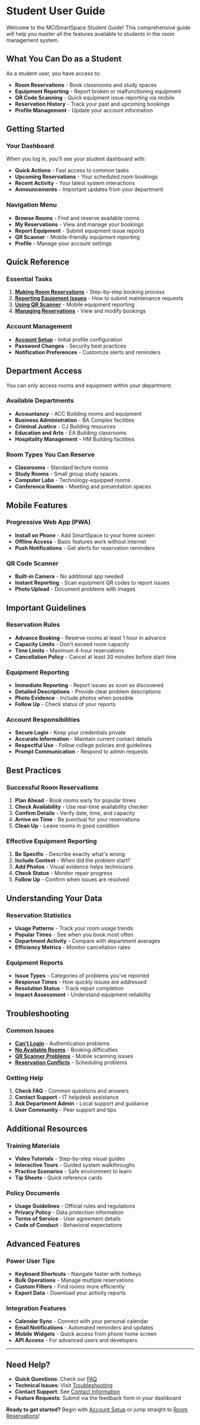 # Student User Guide

Welcome to the MCiSmartSpace Student Guide! This comprehensive guide will help you master all the features available to students in the room management system.

## What You Can Do as a Student

As a student user, you have access to:

- **Room Reservations** - Book classrooms and study spaces
- **Equipment Reporting** - Report broken or malfunctioning equipment
- **QR Code Scanning** - Quick equipment issue reporting via mobile
- **Reservation History** - Track your past and upcoming bookings
- **Profile Management** - Update your account information

## Getting Started

### Your Dashboard
When you log in, you'll see your student dashboard with:
- **Quick Actions** - Fast access to common tasks
- **Upcoming Reservations** - Your scheduled room bookings
- **Recent Activity** - Your latest system interactions
- **Announcements** - Important updates from your department

### Navigation Menu
- **Browse Rooms** - Find and reserve available rooms
- **My Reservations** - View and manage your bookings
- **Report Equipment** - Submit equipment issue reports
- **QR Scanner** - Mobile-friendly equipment reporting
- **Profile** - Manage your account settings

## Quick Reference

### Essential Tasks
1. **[Making Room Reservations](room-reservations.md)** - Step-by-step booking process
2. **[Reporting Equipment Issues](equipment-reporting.md)** - How to submit maintenance requests
3. **[Using QR Scanner](qr-scanning.md)** - Mobile equipment reporting
4. **[Managing Reservations](reservation-history.md)** - View and modify bookings

### Account Management
- **[Account Setup](account-setup.md)** - Initial profile configuration
- **Password Changes** - Security best practices
- **Notification Preferences** - Customize alerts and reminders

## Department Access

You can only access rooms and equipment within your department:

### Available Departments
- **Accountancy** - ACC Building rooms and equipment
- **Business Administration** - BA Complex facilities
- **Criminal Justice** - CJ Building resources
- **Education and Arts** - EA Building classrooms
- **Hospitality Management** - HM Building facilities

### Room Types You Can Reserve
- **Classrooms** - Standard lecture rooms
- **Study Rooms** - Small group study spaces
- **Computer Labs** - Technology-equipped rooms
- **Conference Rooms** - Meeting and presentation spaces

## Mobile Features

### Progressive Web App (PWA)
- **Install on Phone** - Add SmartSpace to your home screen
- **Offline Access** - Basic features work without internet
- **Push Notifications** - Get alerts for reservation reminders

### QR Code Scanner
- **Built-in Camera** - No additional app needed
- **Instant Reporting** - Scan equipment QR codes to report issues
- **Photo Upload** - Document problems with images

## Important Guidelines

### Reservation Rules
- **Advance Booking** - Reserve rooms at least 1 hour in advance
- **Capacity Limits** - Don't exceed room capacity
- **Time Limits** - Maximum 4-hour reservations
- **Cancellation Policy** - Cancel at least 30 minutes before start time

### Equipment Reporting
- **Immediate Reporting** - Report issues as soon as discovered
- **Detailed Descriptions** - Provide clear problem descriptions
- **Photo Evidence** - Include photos when possible
- **Follow Up** - Check status of your reports

### Account Responsibilities
- **Secure Login** - Keep your credentials private
- **Accurate Information** - Maintain current contact details
- **Respectful Use** - Follow college policies and guidelines
- **Prompt Communication** - Respond to admin requests

## Best Practices

### Successful Room Reservations
1. **Plan Ahead** - Book rooms early for popular times
2. **Check Availability** - Use real-time availability checker
3. **Confirm Details** - Verify date, time, and capacity
4. **Arrive on Time** - Be punctual for your reservations
5. **Clean Up** - Leave rooms in good condition

### Effective Equipment Reporting
1. **Be Specific** - Describe exactly what's wrong
2. **Include Context** - When did the problem start?
3. **Add Photos** - Visual evidence helps technicians
4. **Check Status** - Monitor repair progress
5. **Follow Up** - Confirm when issues are resolved

## Understanding Your Data

### Reservation Statistics
- **Usage Patterns** - Track your room usage trends
- **Popular Times** - See when you book most often
- **Department Activity** - Compare with department averages
- **Efficiency Metrics** - Monitor cancellation rates

### Equipment Reports
- **Issue Types** - Categories of problems you've reported
- **Response Times** - How quickly issues are addressed
- **Resolution Status** - Track repair completion
- **Impact Assessment** - Understand equipment reliability

## Troubleshooting

### Common Issues
- **[Can't Login](../support/troubleshooting.md#login-issues)** - Authentication problems
- **[No Available Rooms](../support/troubleshooting.md#room-availability)** - Booking difficulties
- **[QR Scanner Problems](../support/troubleshooting.md#qr-scanner)** - Mobile scanning issues
- **[Reservation Conflicts](../support/troubleshooting.md#conflicts)** - Scheduling problems

### Getting Help
1. **Check FAQ** - Common questions and answers
2. **Contact Support** - IT helpdesk assistance
3. **Ask Department Admin** - Local support and guidance
4. **User Community** - Peer support and tips

## Additional Resources

### Training Materials
- **Video Tutorials** - Step-by-step visual guides
- **Interactive Tours** - Guided system walkthroughs
- **Practice Scenarios** - Safe environment to learn
- **Tip Sheets** - Quick reference cards

### Policy Documents
- **Usage Guidelines** - Official rules and regulations
- **Privacy Policy** - Data protection information
- **Terms of Service** - User agreement details
- **Code of Conduct** - Behavioral expectations

## Advanced Features

### Power User Tips
- **Keyboard Shortcuts** - Navigate faster with hotkeys
- **Bulk Operations** - Manage multiple reservations
- **Custom Filters** - Find rooms more efficiently
- **Export Data** - Download your activity reports

### Integration Features
- **Calendar Sync** - Connect with your personal calendar
- **Email Notifications** - Automated reminders and updates
- **Mobile Widgets** - Quick access from phone home screen
- **API Access** - For advanced users and developers

---

## Need Help?

- **Quick Questions**: Check our [FAQ](../support/faq.md)
- **Technical Issues**: Visit [Troubleshooting](../support/troubleshooting.md)
- **Contact Support**: See [Contact Information](../support/contact.md)
- **Feature Requests**: Submit via the feedback form in your dashboard

**Ready to get started?** Begin with [Account Setup](account-setup.md) or jump straight to [Room Reservations](room-reservations.md)!
